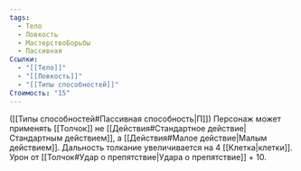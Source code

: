 ```yaml
---
tags:
  - Тело
  - Ловкость
  - МастерствоБорьбы
  - Пассивная
Ссылки:
  - "[[Тело]]"
  - "[[Ловкость]]"
  - "[[Типы способностей]]"
Стоимость: "15"
---
```

([[Типы способностей#Пассивная способность|П]]) Персонаж может применять [[Толчок]] не [[Действия#Стандартное действие|Стандартным действием]], а [[Действия#Малое действие|Малым действием]]. Дальность толкание увеличивается на 4 [[Клетка|клетки]]. Урон от [[Толчок#Удар о препятствие|Удара о препятствие]] + 10.  